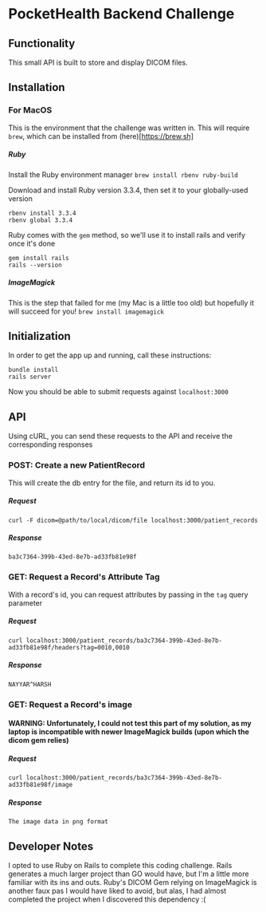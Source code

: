 # PocketHealth Backend Challenge

## Functionality
This small API is built to store and display DICOM files.

## Installation
### For MacOS
This is the environment that the challenge was written in.  This will require `brew`, which can be installed from (here)[https://brew.sh]

##### Ruby
Install the Ruby environment manager
`brew install rbenv ruby-build`

Download and install Ruby version 3.3.4, then set it to your globally-used version
```
rbenv install 3.3.4
rbenv global 3.3.4
```

Ruby comes with the `gem` method, so we'll use it to install rails and verify once it's done
```
gem install rails
rails --version
```

##### ImageMagick
This is the step that failed for me (my Mac is a little too old) but hopefully it will succeed for you!
`brew install imagemagick`


## Initialization
In order to get the app up and running, call these instructions:
```
bundle install
rails server
```
Now you should be able to submit requests against `localhost:3000`

## API
Using cURL, you can send these requests to the API and receive the corresponding responses
### POST: Create a new PatientRecord
This will create the db entry for the file, and return its id to you.
##### Request
`curl -F dicom=@path/to/local/dicom/file localhost:3000/patient_records`

##### Response
`ba3c7364-399b-43ed-8e7b-ad33fb81e98f`

### GET: Request a Record's Attribute Tag
With a record's id, you can request attributes by passing in the `tag` query parameter
##### Request
`curl localhost:3000/patient_records/ba3c7364-399b-43ed-8e7b-ad33fb81e98f/headers?tag=0010,0010`

##### Response
`NAYYAR^HARSH`

### GET: Request a Record's image
#### WARNING: Unfortunately, I could not test this part of my solution, as my laptop is incompatible with newer ImageMagick builds (upon which the dicom gem relies)
##### Request
`curl localhost:3000/patient_records/ba3c7364-399b-43ed-8e7b-ad33fb81e98f/image`

##### Response
`The image data in png format`


## Developer Notes
I opted to use Ruby on Rails to complete this coding challenge.  Rails generates a much larger project than GO would have, but I'm a little more familiar with its ins and outs.  Ruby's DICOM Gem relying on ImageMagick is another faux pas I would have liked to avoid, but alas, I had almost completed the project when I discovered this dependency :(